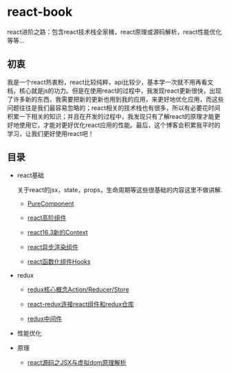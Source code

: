 # react-book
react进阶之路：包含react技术栈全家桶，react原理或源码解析，react性能优化等等...

## 初衷

我是一个react热衷粉，react比较纯粹，api比较少，基本学一次就不用再看文档，核心就是js的功力。但是在使用react的过程中，我发现react更新很快，出现了许多新的东西，我需要把新的更新也用到我的应用，来更好地优化应用，而这些问题往往是我们最容易忽略的；react相关的技术栈也有很多，所以有必要花时间积累一下相关的知识；并且在开发的过程中，我发现只有了解react的原理才能更好地使用它，才能对更好优化react应用的性能。最后，这个博客会积累我平时的学习，让我们更好使用react吧！

## 目录

* react基础

    关于react的jsx，state，props，生命周期等这些很基础的内容这里不做讲解.

    * [PureComponent](./react基础/PureComponent/README.md)

    * [react高阶组件](./react基础/react高阶组件/README.md)

    * [react16.3新的Context](./react基础/Context/README.md)

    * [react异步渲染组件]()

    * [react函数化组件Hooks]()

* redux

    * [redux核心概念Action/Reducer/Store](./redux/redux核心概念/README.md)

    * [react-redux连接react组件和redux仓库](./redux/react-redux/README.md)

    * [redux中间件](./redux/react-middleware/README.md)

* 性能优化

* 原理

    * [react源码之JSX与虚拟dom原理解析](./原理/react源码20190410/virtual-dom/README.md)